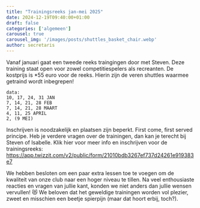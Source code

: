 ```yaml
---
title: "Trainingsreeks jan-mei 2025"
date: 2024-12-19T09:40:00+01:00
draft: false
categories: ['algemeen']
carousel: true
carousel_img: '/images/posts/shuttles_basket_chair.webp'
author: secretaris
---
```



Vanaf januari gaat een tweede reeks traingingen door met Steven. 
Deze training staat open voor zowel competitiespelers als recreanten. 
De kostprijs is *55 euro voor de reeks. Hierin zijn de veren shuttles waarmee getraind wordt inbegrepen!

    data: 
    10, 17, 24, 31 JAN
    7, 14, 21, 28 FEB
    7, 14, 21, 28 MAART
    4, 11, 25 APRIL
    2, (9 MEI) 

 
Inschrijven is noodzakelijk en plaatsen zijn beperkt. First come, first served principe.
Heb je verdere vragen over de trainingen, dan kan je terecht bij Steven of Isabelle.
Klik hier voor meer info en inschrijven voor de trainingsreeks: 
https://app.twizzit.com/v2/public/form/21010bdb3267ef737d24261e919383e7


We hebben besloten om een paar extra lessen toe te voegen om de kwaliteit van onze club naar een hoger niveau te tillen. Na veel enthousiaste reacties en vragen van jullie kant, konden we niet anders dan jullie wensen vervullen! 😻
We beloven dat het geweldige trainingen worden vol plezier, zweet en misschien een beetje spierpijn (maar dat hoort erbij, toch?).



